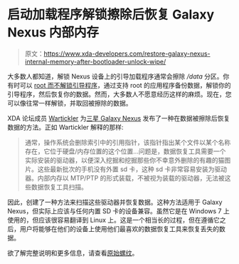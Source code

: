 # 启动加载程序解锁擦除后恢复 Galaxy Nexus 内部内存

> 原文：<https://www.xda-developers.com/restore-galaxy-nexus-internal-memory-after-bootloader-unlock-wipe/>

大多数人都知道，解锁 Nexus 设备上的引导加载程序通常会擦除 */data* 分区。你有时可以 [root 而不解锁引导程序](http://www.xda-developers.com/android/root-your-galaxy-nexus-without-unlocking-the-bootloader/)，通过支持 root 的应用程序备份数据，解锁你的引导程序，然后恢复你的数据。然而，大多数人不愿意经历这样的麻烦。现在，您可以像往常一样解锁，并取回被擦除的数据。

XDA 论坛成员 [Wartickler](http://forum.xda-developers.com/member.php?u=2129788) 为[三星 Galaxy Nexus](http://forum.xda-developers.com/forumdisplay.php?f=1336) 发布了一种在数据被擦除后恢复数据的方法。正如 Wartickler 解释的那样:

> 通常，操作系统会删除索引中的引用指针，该指针指出某个文件以某个名称存在，它位于硬盘/内存位置的这个位置...问题是，数据恢复工具需要一个实际安装的驱动器，以便深入挖掘和挖掘那些你不幸意外删除的有趣的猫图片。这些最新批次的手机没有外置 sd 卡，这种 sd 卡非常容易安装为驱动器。内部内存以 MTP/PTP 的形式装载，不被视为装载的驱动器，无法被这些数据恢复工具扫描。

因此，创建了一种方法来扫描这些驱动器并恢复数据。这种方法适用于 Galaxy Nexus，但实际上应该与任何内置 SD 卡的设备兼容。虽然它是在 Windows 7 上使用的，但应该很容易翻译到 Linux 上。这是一个相当长的过程，但在遵循它之后，用户将能够在他们的设备上使用他们最喜欢的数据恢复工具来恢复丢失的数据。

欲了解完整说明和更多信息，请查看[原始螺纹](http://forum.xda-developers.com/showthread.php?t=1994705)。